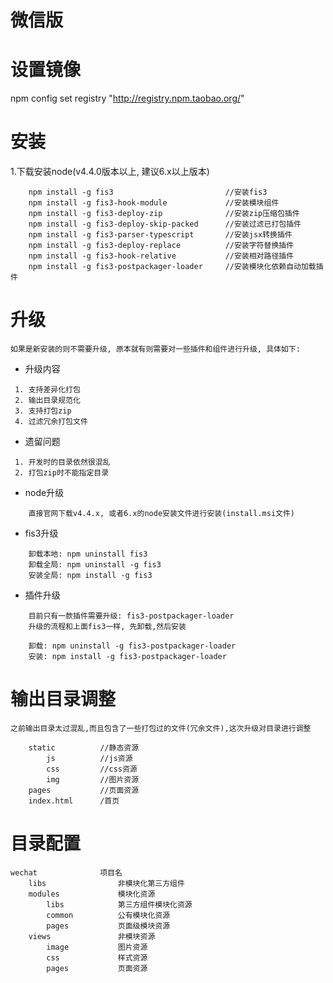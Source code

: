 # 微信版  

# 设置镜像
npm config set registry "http://registry.npm.taobao.org/"

# 安装
1.下载安装node(v4.4.0版本以上, 建议6.x以上版本)  
```
	npm install -g fis3  						//安装fis3
	npm install -g fis3-hook-module  			//安装模块组件
	npm install -g fis3-deploy-zip				//安装zip压缩包插件
	npm install -g fis3-deploy-skip-packed		//安装过滤已打包插件
	npm install -g fis3-parser-typescript		//安装jsx转换插件	
	npm install -g fis3-deploy-replace  		//安装字符替换插件
	npm install -g fis3-hook-relative 			//安装相对路径插件
	npm install -g fis3-postpackager-loader 	//安装模块化依赖自动加载插件
```

# 升级
```如果是新安装的则不需要升级, 原本就有则需要对一些插件和组件进行升级, 具体如下:```

* 升级内容  
```
 1. 支持差异化打包
 2. 输出目录规范化
 3. 支持打包zip
 4. 过滤冗余打包文件  
```

* 遗留问题    
```
 1. 开发时的目录依然很混乱
 2. 打包zip时不能指定目录
```

* node升级
```	
	直接官网下载v4.4.x, 或者6.x的node安装文件进行安装(install.msi文件)
```

* fis3升级
```
	卸载本地: npm uninstall fis3
	卸载全局: npm uninstall -g fis3
	安装全局: npm install -g fis3
```

* 插件升级
```
	目前只有一款插件需要升级: fis3-postpackager-loader 
	升级的流程和上面fis3一样, 先卸载,然后安装

	卸载: npm uninstall -g fis3-postpackager-loader 
	安装: npm install -g fis3-postpackager-loader 
``` 

# 输出目录调整
```之前输出目录太过混乱,而且包含了一些打包过的文件(冗余文件),这次升级对目录进行调整```  

```
	static          //静态资源
		js		    //js资源
		css         //css资源
		img 		//图片资源
	pages			//页面资源
	index.html 		/首页
```    


# 目录配置       
```
wechat 				项目名  
	libs				非模块化第三方组件  
	modules				模块化资源  
		libs			第三方组件模块化资源  
		common			公有模块化资源  
		pages			页面级模块资源  	
	views				非模块资源  
		image			图片资源  
		css				样式资源  
		pages			页面资源
```
